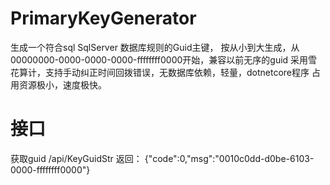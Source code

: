 # PrimaryKeyGenerator
生成一个符合sql SqlServer 数据库规则的Guid主键， 按从小到大生成，从00000000-0000-0000-0000-ffffffff0000开始，兼容以前无序的guid
采用雪花算计，支持手动纠正时间回拨错误，无数据库依赖，轻量，dotnetcore程序 占用资源极小，速度极快。
# 接口
获取guid 
/api/KeyGuidStr 
返回：
{"code":0,"msg":"0010c0dd-d0be-6103-0000-ffffffff0000"}
